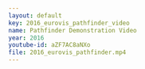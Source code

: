 ```yaml
---
layout: default
key: 2016_eurovis_pathfinder_video
name: Pathfinder Demonstration Video
year: 2016
youtube-id: aZF7AC8aNXo
file: 2016_eurovis_pathfinder.mp4
---
```

